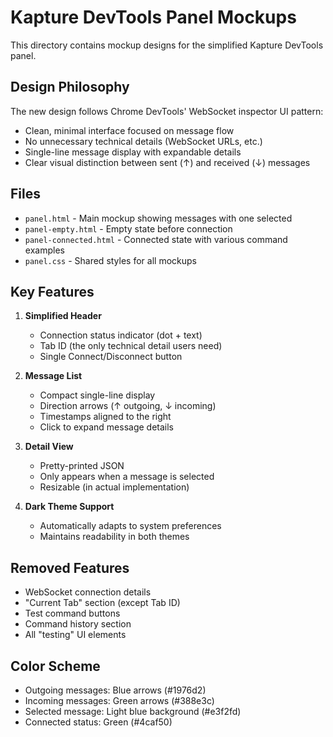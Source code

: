 # Kapture DevTools Panel Mockups

This directory contains mockup designs for the simplified Kapture DevTools panel.

## Design Philosophy

The new design follows Chrome DevTools' WebSocket inspector UI pattern:
- Clean, minimal interface focused on message flow
- No unnecessary technical details (WebSocket URLs, etc.)
- Single-line message display with expandable details
- Clear visual distinction between sent (↑) and received (↓) messages

## Files

- `panel.html` - Main mockup showing messages with one selected
- `panel-empty.html` - Empty state before connection
- `panel-connected.html` - Connected state with various command examples
- `panel.css` - Shared styles for all mockups

## Key Features

1. **Simplified Header**
   - Connection status indicator (dot + text)
   - Tab ID (the only technical detail users need)
   - Single Connect/Disconnect button

2. **Message List**
   - Compact single-line display
   - Direction arrows (↑ outgoing, ↓ incoming)
   - Timestamps aligned to the right
   - Click to expand message details

3. **Detail View**
   - Pretty-printed JSON
   - Only appears when a message is selected
   - Resizable (in actual implementation)

4. **Dark Theme Support**
   - Automatically adapts to system preferences
   - Maintains readability in both themes

## Removed Features

- WebSocket connection details
- "Current Tab" section (except Tab ID)
- Test command buttons
- Command history section
- All "testing" UI elements

## Color Scheme

- Outgoing messages: Blue arrows (#1976d2)
- Incoming messages: Green arrows (#388e3c)
- Selected message: Light blue background (#e3f2fd)
- Connected status: Green (#4caf50)